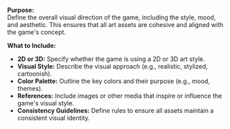**Purpose:**  
Define the overall visual direction of the game, including the style, mood, and aesthetic. This ensures that all art assets are cohesive and aligned with the game's concept.

**What to Include:**

- **2D or 3D:** Specify whether the game is using a 2D or 3D art style.
- **Visual Style:** Describe the visual approach (e.g., realistic, stylized, cartoonish).
- **Color Palette:** Outline the key colors and their purpose (e.g., mood, themes).
- **References:** Include images or other media that inspire or influence the game's visual style.
- **Consistency Guidelines:** Define rules to ensure all assets maintain a consistent visual identity.